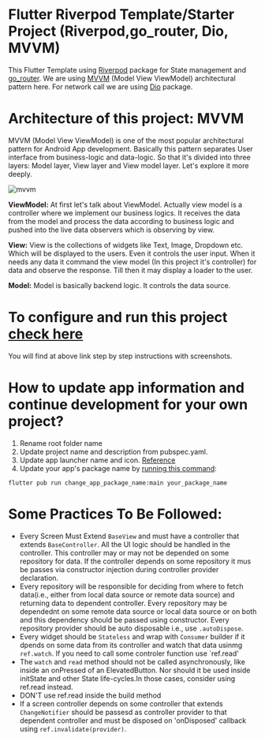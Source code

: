 # Flutter Riverpod Template/Starter Project (Riverpod,go_router, Dio, MVVM)

This Flutter Template using [Riverpod](https://pub.dev/packages/riverpod) package for State management and [go_router](https://pub.dev/packages/go_router). We are using [MVVM](https://en.wikipedia.org/wiki/Model%E2%80%93view%E2%80%93viewmodel) (Model View ViewModel) architectural pattern here. For network call we are using [Dio](https://pub.dev/packages/dio) package.

# Architecture of this project: MVVM

MVVM (Model View ViewModel) is one of the most popular architectural pattern for Android App development. Basically
this pattern separates User interface from business-logic and data-logic. So that it's divided into three layers: Model layer, 
View layer and View model layer. Let's explore it more deeply.

![mvvm](https://user-images.githubusercontent.com/3769029/137336079-1f3384d0-b9d6-4462-a2c4-4a3d2cc77e8a.png)

<b>ViewModel:</b> At first let's talk about ViewModel. Actually view model is a controller where we 
implement our business logics. It receives the data from the model and process the data according to
business logic and pushed into the live data observers which is observing by view.

<b>View:</b> View is the collections of widgets like Text, Image, Dropdown etc. Which will be displayed
to the users. Even it controls the user input. When it needs any data it command the view model (In this project it's controller)
for data and observe the response. Till then it may display a loader to the user.

<b>Model:</b> Model is basically backend logic. It controls the data source.

# To configure and run this project [check here](readme_configuration_guideline.md) 
You will find at above link step by step instructions with screenshots.

# How to update app information and continue development for your own project?

1. Rename root folder name
2. Update project name and description from pubspec.yaml. 
3. Update app launcher name and icon. [Reference](https://medium.com/@vaibhavi.rana99/change-application-name-and-icon-in-flutter-bebbec297c57)
4. Update your app's package name by [running this command](https://pub.dev/packages/change_app_package_name):

`flutter pub run change_app_package_name:main your_package_name`

# Some Practices To Be Followed:
  - Every Screen Must Extend `BaseView` and must have a controller that extends `BaseController`. All the UI logic should be handled in the controller. This controller may or may not be depended on some repository for data. If the controller depends on some repository it mus be passes via constructor injection during controller provider declaration.
  - Every repository will be responsible for deciding from where to fetch data(i.e., either from local data source or remote data source) and returning data to dependent controller. Every repository may be dependednt on some remote data source or local data source or on both and this dependency should be passed using constructor. Every repository provider should be auto disposable i.e., use `.autoDispose`.
  - Every widget should be `Stateless` and wrap with `Consumer` builder if it dpends on some data from its controller and watch that data usinmg `ref.watch`. If you need to call some controler function use `ref.read'
  - The `watch` and `read` method should not be called asynchronously, like inside an onPressed of an ElevatedButton. Nor should it be used inside initState and other State life-cycles.In those cases, consider using ref.read instead.
  - DON'T use ref.read inside the build method
  - If a screen controller depends on some controller that extends `ChangeNotifier` should be passesd as controller provider to that dependent controller and must be disposed on 'onDisposed' callback using `ref.invalidate(provider)`.
